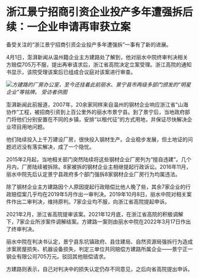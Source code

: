 # 浙江景宁招商引资企业投产多年遭强拆后续：一企业申请再审获立案

备受关注的“浙江景宁招商引资企业投产多年遭强拆”一事有了新的进展。

4月1日，澎湃新闻从温州籍企业主方建路处了解到，他对丽水中院终审判决相关方赔偿705万不服，提出再审请求后，浙江省高院决定立案受理。浙江高院的通知书显示，该院受理该案后已组成合议庭对该案进行审查。

![](https://inews.gtimg.com/news_bt/O5Md1FmWwWx0z0BSi_jhAxUmEwbxoKoZVvRmqdCMyNw4gAA/1000)_方建路的厂房办公室，至今还挂着此前丽水、景宁县市两级多部门颁发的“明星企业”等铭牌。
受访者供图_

澎湃新闻此前报道，2007年，20余家同样来自温州的钢材企业响应浙江省“山海协作”工程，被招商引资到上百公里外的丽水市景宁县。到了景宁后，当地政府部门将他们分别安置在不同的乡镇，安排“以租代征”的方式用地，并保证尽快解决企业项目用地问题。

他们陆续投入上千万建设厂房，很快投入钢材生产。企业稳步发展，但土地证的问题迟迟没有落实解决，成了一个隐忧。

2015年2月起，当地相关部门突然陆续将这些钢材企业厂房列为“擅自违建”。几个月内，厂房陆续被拆除。8家被拆的钢材企业主相继提起行政诉讼。2016年11月，丽水中院先后认定景宁县政府多个部门强拆8家钢材企业厂房行为均属违法。

除了钢材企业主方建路因个人原因提起行政赔偿比他人晚了些，其余7家企业的行政赔偿案几乎均在2019年5月作出一审判决。2019年10月8日，丽水中院对相关案件作出二审判决，维持原判。7家企业均不服，向浙江省高院提起申诉。

2021年2月，浙江省高院提审该案。2021年12月底，在浙江省高院的积极调解下，7家企业所涉案件调解结案。方建路一案则由丽水中院在2022年3月17日作出了终审判决。

丽水中院在判决书认定，景宁县东坑镇政府、县住建局、自然资源局强拆行为造成涉案房屋损失、机器设备损失，判定三单位共同赔偿方建路所属企业——景宁正一钢业有限公司705万元。驳回其他赔偿请求。

方建路则表示，自己对判决中的损失认定仍存不同意见，之后向省高院提出申诉。

